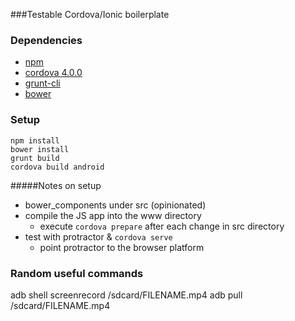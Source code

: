 ###Testable Cordova/Ionic boilerplate

### Dependencies
 + [npm](https://npmjs.org/)
 + [cordova 4.0.0](http://cordova.apache.org/)
 + [grunt-cli](http://gruntjs.com/)
 + [bower](http://bower.io/)


### Setup

```
npm install
bower install
grunt build
cordova build android
```

#####Notes on setup

 + bower_components under src (opinionated)
 + compile the JS app into the www directory
	 + execute ```cordova prepare``` after each change in src directory
 + test with protractor & ```cordova serve```
	+ point protractor to the browser platform



### Random useful commands

adb shell screenrecord /sdcard/FILENAME.mp4
adb pull /sdcard/FILENAME.mp4